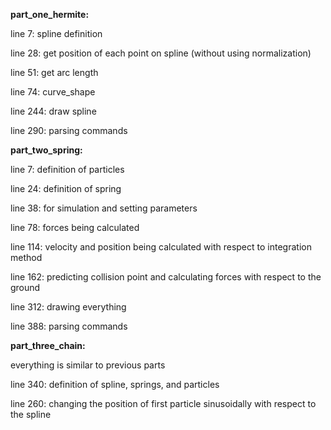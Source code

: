 **part_one_hermite:**

line 7: spline definition

line 28: get position of each point on spline (without using normalization)

line 51: get arc length

line 74: curve_shape

line 244: draw spline

line 290: parsing commands

**part_two_spring:**

line 7: definition of particles

line 24: definition of spring

line 38: for simulation and setting parameters

line 78: forces being calculated

line 114: velocity and position being calculated with respect to integration method

line 162: predicting collision point and calculating forces with respect to the ground

line 312: drawing everything

line 388: parsing commands

**part_three_chain:**

everything is similar to previous parts

line 340: definition of spline, springs, and particles

line 260: changing the position of first particle sinusoidally with respect to the spline

